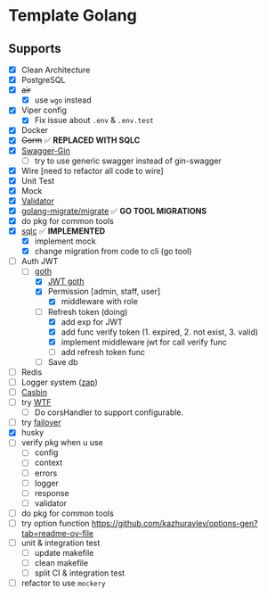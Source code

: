 # Template Golang

## Supports

- [x] Clean Architecture
- [x] PostgreSQL
- [x] ~~air~~
  - [x] use `wgo` instead
- [x] Viper config
  - [x] Fix issue about `.env` & `.env.test`
- [x] Docker
- [x] ~~Gorm~~ ✅ **REPLACED WITH SQLC**
- [x] [Swagger-Gin](https://github.com/swaggo/gin-swagger)
  - [ ] try to use generic swagger instead of gin-swagger
- [x] Wire [need to refactor all code to wire]
- [x] Unit Test
- [x] Mock
- [x] [Validator](https://github.com/go-playground/validator)
- [x] [golang-migrate/migrate](https://github.com/golang-migrate/migrate/tree/master?tab=readme-ov-file) ✅ **GO TOOL MIGRATIONS**
- [x] do pkg for common tools
- [x] [sqlc](https://github.com/sqlc-dev/sqlc) ✅ **IMPLEMENTED**
  - [x] implement mock
  - [x] change migration from code to cli (go tool)
- [ ] Auth JWT
  - [ ] [goth](https://github.com/markbates/goth)
    - [x] [JWT goth](https://github.com/markbates/goth/issues/310)
    - [x] Permission [admin, staff, user]
      - [x] middleware with role
    - [ ] Refresh token (doing)
      - [x] add exp for JWT
      - [x] add func verify token (1. expired, 2. not exist, 3. valid)
      - [x] implement middleware jwt for call verify func
      - [ ] add refresh token func
    - [ ] Save db
- [ ] Redis
- [ ] Logger system ([zap](https://github.com/uber-go/zap))
- [ ] [Casbin](https://github.com/casbin/casbin)
- [ ] try [WTF](https://github.com/pallat/wtf)
  - [ ] Do corsHandler to support configurable.
- [ ] try [failover](https://github.com/wongnai/lmwn_gomeetup_failover)
- [x] husky
- [ ] verify pkg when u use
  - [ ] config
  - [ ] context
  - [ ] errors
  - [ ] logger
  - [ ] response
  - [ ] validator
- [ ] do pkg for common tools
- [ ] try option function https://github.com/kazhuravlev/options-gen?tab=readme-ov-file
- [ ] unit & integration test
  - [ ] update makefile
  - [ ] clean makefile
  - [ ] split CI & integration test
- [ ] refactor to use `mockery`
